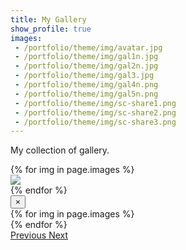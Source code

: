 ```yaml
---
title: My Gallery
show_profile: true
images:
 - /portfolio/theme/img/avatar.jpg
 - /portfolio/theme/img/gal1n.jpg
 - /portfolio/theme/img/gal2n.jpg
 - /portfolio/theme/img/gal3.jpg
 - /portfolio/theme/img/gal4n.png
 - /portfolio/theme/img/gal5n.png
 - /portfolio/theme/img/sc-share1.png
 - /portfolio/theme/img/sc-share2.png
 - /portfolio/theme/img/sc-share3.png
---
```


<style>
  .zoom{
  transition: transform .2s;
  }
  .zoom:hover{
    -ms-transform: scale(1.5);
    -webkit-transform: scale(1.5);
    transform: scale(1.5);
  }
</style>

My collection of gallery.


<div class="card-columns">
    {% for img in page.images %}
    <div style="overflow:hidden;" class="card img-thumbnail" data-toggle="modal" data-target="#exampleModal" data-img="{{ img }}">
        <img class="card-img-top zoom" src="{{ img }}" />
    </div>
    {% endfor %}
</div>

<div class="modal fade" id="exampleModal">
  <div class="modal-dialog modal-lg modal-dialog-centered">
    <div class="modal-content w-75">
      <div class="modal-header">
        <button type="button" class="close" data-dismiss="modal" aria-label="Close">
          <span aria-hidden="true">&times;</span>
        </button>
      </div>
      <div class="modal-body">
        <div id="carouselExampleControls" class="carousel slide mb-4" data-ride="carousel">
          <div class="carousel-inner">
            {% for img in page.images %}
              <div class="carousel-item">
                <img src="{{ img }}" class="d-block w-100" alt="">
              </div>
            {% endfor %}
          </div>
          <a class="carousel-control-prev" href="#carouselExampleControls" role="button" data-slide="prev">
            <span class="carousel-control-prev-icon" aria-hidden="true"></span>
            <span class="sr-only">Previous</span>
          </a>
          <a class="carousel-control-next" href="#carouselExampleControls" role="button" data-slide="next">
            <span class="carousel-control-next-icon" aria-hidden="true"></span>
            <span class="sr-only">Next</span>
          </a>
        </div>
      </div>
    </div>
  </div>
</div>

<script type="text/javascript">
  $(document).ready(function() {
    $('#exampleModal').on('show.bs.modal', function (event) {
      var active = document.querySelector('.active')
      if(active != null){
        active.classList.remove('active')
        console.log('Removed...')
        console.log(active)
      }
      var arr = $('.carousel-item')
      for(var i = 0; i < arr.length; i++){
        if(arr[i].className.includes('active')){
          console.log('Holds...')
          console.log(arr[i])
        }
      }
      var button = $(event.relatedTarget)
      var img = button.data('img')
      for(var i = 0; i < arr.length; i++){
        if(arr[i].innerHTML.includes(img)){
          arr[i].classList.add('active')
        }
      }
    })
  })
</script>
